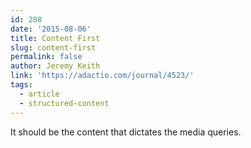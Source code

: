 ```yaml
---
id: 288
date: '2015-08-06'
title: Content First
slug: content-first
permalink: false
author: Jeremy Keith
link: 'https://adactio.com/journal/4523/'
tags:
  - article
  - structured-content
---
```

It should be the content that dictates the media queries.
